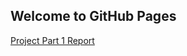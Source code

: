 ## Welcome to GitHub Pages

[Project Part 1 Report](https://bu-ie-423.github.io/fall-23-aselimgul/part1.html)